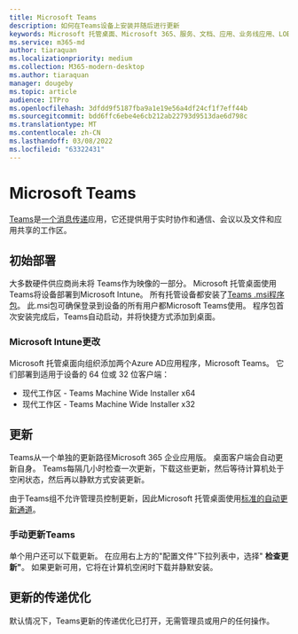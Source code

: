 ```yaml
---
title: Microsoft Teams
description: 如何在Teams设备上安装并随后进行更新
keywords: Microsoft 托管桌面、Microsoft 365、服务、文档、应用、业务线应用、LOB 应用
ms.service: m365-md
author: tiaraquan
ms.localizationpriority: medium
ms.collection: M365-modern-desktop
ms.author: tiaraquan
manager: dougeby
ms.topic: article
audience: ITPro
ms.openlocfilehash: 3dfdd9f5187fba9a1e19e56a4df24cf1f7eff44b
ms.sourcegitcommit: bdd6ffc6ebe4e6cb212ab22793d9513dae6d798c
ms.translationtype: MT
ms.contentlocale: zh-CN
ms.lasthandoff: 03/08/2022
ms.locfileid: "63322431"
---
```

# <a name="microsoft-teams"></a>Microsoft Teams

[Teams](https://www.microsoft.com/microsoft-365/microsoft-teams/group-chat-software)是[一个消息传递](https://support.microsoft.com/office/microsoft-teams-basics-6d5f52e6-5306-4096-ac24-c3082b79eaf0)应用，它还提供用于实时协作和通信、会议以及文件和应用共享的工作区。

## <a name="initial-deployment"></a>初始部署

大多数硬件供应商尚未将 Teams作为映像的一部分。 Microsoft 托管桌面使用Teams将设备部署到Microsoft Intune。 所有托管设备都安装了[Teams .msi程序包](/MicrosoftTeams/msi-deployment#how-the-microsoft-teams-msi-package-works)。 此.msi包可确保登录到设备的所有用户都Microsoft Teams使用。 程序包首次安装完成后，Teams自动启动，并将快捷方式添加到桌面。

### <a name="microsoft-intune-changes"></a>Microsoft Intune更改

Microsoft 托管桌面向组织添加两个Azure AD应用程序，Microsoft Teams。 它们部署到适用于设备的 64 位或 32 位客户端：  

- 现代工作区 - Teams Machine Wide Installer x64  
- 现代工作区 - Teams Machine Wide Installer x32

## <a name="updates"></a>更新

Teams从一个单独的更新路径Microsoft 365 企业应用版。 桌面客户端会自动更新自身。 Teams每隔几小时检查一次更新，下载这些更新，然后等待计算机处于空闲状态，然后再以静默方式安装更新。  

由于Teams组不允许管理员控制更新，因此Microsoft 托管桌面使用[标准的自动更新通道](/microsoftteams/teams-client-update#can-admins-deploy-updates-instead-of-teams-auto-updating)。

### <a name="manually-updating-teams"></a>手动更新Teams

单个用户还可以下载更新。 在应用右上方的"配置文件"下拉列表中，选择" **检查更新"**。 如果更新可用，它将在计算机空闲时下载并静默安装。

## <a name="delivery-optimization-of-updates"></a>更新的传递优化

默认情况下，Teams更新的传递优化已打开，无需管理员或用户的任何操作。
